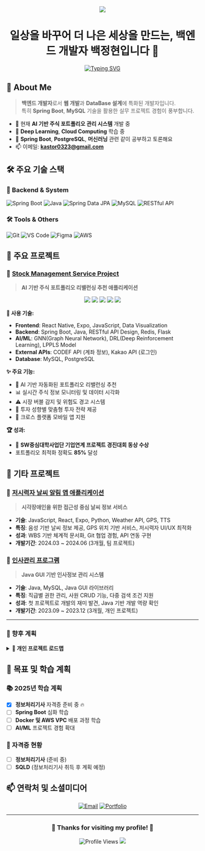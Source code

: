 <div align="center">
  <img src="https://capsule-render.vercel.app/api?type=waving&color=auto&height=200&section=header&text=JungHyun&fontSize=90" />
</div>

<div align="center">
  
# 일상을 바꾸어 더 나은 세상을 만드는, 백엔드 개발자 백정현입니다 👋

[![Typing SVG](https://readme-typing-svg.herokuapp.com?font=Fira+Code&pause=1000&color=00FF00&center=true&vCenter=true&width=435&lines=AI+%26+ML+Enthusiast;Spring+Boot+Developer)](https://git.io/typing-svg)

</div>

## 🚀 About Me

> **백엔드 개발자**로서 **웹 개발**과 **DataBase 설계**에 특화된 개발자입니다.  
> 특히 **Spring Boot**, **MySQL** 기술을 활용한 실무 프로젝트 경험이 풍부합니다.

- 🔭 현재 **AI 기반 주식 포트폴리오 관리 시스템** 개발 중
- 🌱 **Deep Learning**, **Cloud Computing** 학습 중
- 💬 **Spring Boot**, **PostgreSQL**, **머신러닝** 관련 같이 공부하고 토론해요
- 📫 이메일: **kastor0323@gmail.com**

## 🛠 주요 기술 스택

### 🔧 Backend & System
<p>
  <img alt="Spring Boot" src="https://img.shields.io/badge/Spring_Boot-6DB33F?style=for-the-badge&logo=spring-boot&logoColor=white"/>
  <img alt="Java" src="https://img.shields.io/badge/Java-ED8B00?style=for-the-badge&logo=java&logoColor=white"/>
  <img alt="Spring Data JPA" src="https://img.shields.io/badge/C-A8B9CC?style=for-the-badge&logo=c&logoColor=black"/>
  <img alt="MySQL" src="https://img.shields.io/badge/MySQL-4479A1?style=for-the-badge&logo=mysql&logoColor=white"/>
  <img alt="RESTful API" src="https://img.shields.io/badge/RESTful_API-005571?style=for-the-badge"/>
</p>

### 🛠 Tools & Others
<p>
  <img alt="Git" src="https://img.shields.io/badge/git-%23F05033.svg?style=for-the-badge&logo=git&logoColor=white"/>
  <img alt="VS Code" src="https://img.shields.io/badge/VS_Code-007ACC?style=for-the-badge&logo=visual-studio-code&logoColor=white"/>
  <img alt="Figma" src="https://img.shields.io/badge/Figma-F24E1E?style=for-the-badge&logo=figma&logoColor=white"/>
  <img alt="AWS" src="https://img.shields.io/badge/AWS-232F3E?style=for-the-badge&logo=amazon-aws&logoColor=white"/>
</p>



## 🚀 주요 프로젝트

### 🎯 [Stock Management Service Project](https://github.com/sehyun00/SMS_Project)
> **AI 기반 주식 포트폴리오 리밸런싱 추천 애플리케이션**

<div align="center">
  <img src="https://img.shields.io/badge/Status-완료-brightgreen?style=for-the-badge"/>
  <img src="https://img.shields.io/badge/Team-우상향(4명)-blue?style=for-the-badge"/>
  <img src="https://img.shields.io/badge/Role-부팀장%20%26%20백엔드-orange?style=for-the-badge"/>
  <img src="https://img.shields.io/badge/Type-기업연계%20프로젝트-purple?style=for-the-badge"/>
  <img src="https://img.shields.io/badge/🏆%20동상%20수상-gold?style=for-the-badge"/>
</div>

**🔧 사용 기술:**
- **Frontend**: React Native, Expo, JavaScript, Data Visualization
- **Backend**: Spring Boot, Java, RESTful API Design, Redis, Flask
- **AI/ML**: GNN(Graph Neural Network), DRL(Deep Reinforcement Learning), LPPLS Model
- **External APIs**: CODEF API (계좌 정보), Kakao API (로그인)
- **Database**: MySQL, PostgreSQL

**✨ 주요 기능:**
- 🤖 AI 기반 자동화된 포트폴리오 리밸런싱 추천
- 📊 실시간 주식 정보 모니터링 및 데이터 시각화
- ⚠️ 시장 버블 감지 및 위험도 경고 시스템
- 👤 투자 성향별 맞춤형 투자 전략 제공
- 📱 크로스 플랫폼 모바일 앱 지원

**🏆 성과:**
- 🥉 **SW중심대학사업단 기업연계 프로젝트 경진대회 동상 수상**
- 포트폴리오 최적화 정확도 **85%** 달성

## 💼 기타 프로젝트

### 📱 [저시력자 날씨 알림 앱 애플리케이션](https://github.com/sehyun00/C_Project)
> **시각장애인을 위한 접근성 중심 날씨 정보 서비스**
- **기술**: JavaScript, React, Expo, Python, Weather API, GPS, TTS
- **특징**: 음성 기반 날씨 정보 제공, GPS 위치 기반 서비스, 저시력자 UI/UX 최적화
- **성과**: WBS 기반 체계적 문서화, Git 협업 경험, API 연동 구현
- **개발기간**: 2024.03 ~ 2024.06 (3개월, 팀 프로젝트)

### 👥 [인사관리 프로그램](https://github.com/sehyun00/C_Project)
> **Java GUI 기반 인사정보 관리 시스템**
- **기술**: Java, MySQL, Java GUI 라이브러리
- **특징**: 직급별 권한 관리, 사원 CRUD 기능, 다중 검색 조건 지원
- **성과**: 첫 프로젝트로 개발의 재미 발견, Java 기반 개발 역량 확인
- **개발기간**: 2023.09 ~ 2023.12 (3개월, 개인 프로젝트)

---


### 🌟 향후 계획

<details>
<summary><b>📱 개인 프로젝트 로드맵</b></summary>

**🔮 계획 중인 프로젝트:**
- **추후 계획 예정**: 내용(기술)

**🎯 현재 집중 목표:**
- **정보처리기사** 자격증 취득 우선
- 기존 프로젝트 **성능 최적화** 및 **리팩토링**
- **Spring Boot** 및 **React Native** 기술 역량 심화

</details>

## 🎯 목표 및 학습 계획

### 📚 2025년 학습 계획
- [x] **정보처리기사** 자격증 준비 중 🔥
- [ ] **Spring Boot** 심화 학습
- [ ] **Docker 및 AWS VPC** 배포 과정 학습
- [ ] **AI/ML** 프로젝트 경험 확대

### 🏅 자격증 현황
- [ ] **정보처리기사** (준비 중)
- [ ] **SQLD** (정보처리기사 취득 후 계획 예정)

## 📫 연락처 및 소셜미디어

<div align="center">

[![Email](https://img.shields.io/badge/Email-kastor0323@gmail.com-D14836?style=for-the-badge&logo=gmail&logoColor=white)](mailto:kastor0323@gmail.com)
[![Portfolio](https://img.shields.io/badge/Portfolio-Visit-FF5722?style=for-the-badge&logo=web&logoColor=white)](https://www.notion.so/14afed3855358059b86ac7474359c3bf?source=copy_link)

</div>

---

<div align="center">
  
### 🌟 Thanks for visiting my profile! 🌟

<img src="https://komarev.com/ghpvc/?username=kastor0323&style=for-the-badge&color=blueviolet" alt="Profile Views" />

<img src="https://capsule-render.vercel.app/api?type=waving&color=auto&height=100&section=footer" />

</div>
